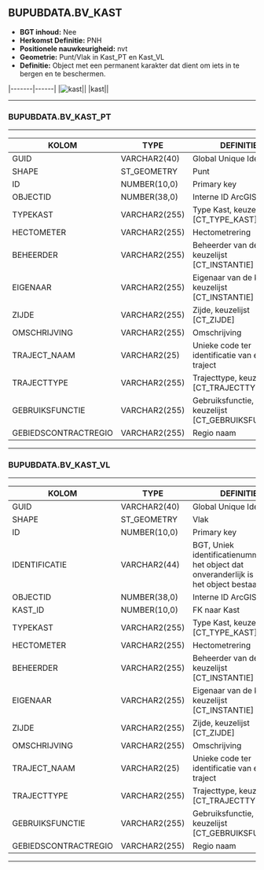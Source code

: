 ﻿## BUPUBDATA.BV_KAST


* __BGT inhoud:__ Nee
* __Herkomst Definitie:__ PNH
* __Positionele nauwkeurigheid:__ nvt
* __Geometrie:__ Punt/Vlak in Kast_PT en Kast_VL
* __Definitie:__ Object met een permanent karakter dat dient om iets in te bergen en te beschermen.

|-------|------|
|![kast](kast.png)||
|kast||

***
### BUPUBDATA.BV_KAST_PT

***

|KOLOM                               |TYPE              |DEFINITIE|
|------                              |----              |-----    |
|GUID                                |VARCHAR2(40)      |Global Unique Identifier|
|SHAPE                          |ST_GEOMETRY      |Punt|
|ID                                 |NUMBER(10,0)      |Primary key|
|OBJECTID                            |NUMBER(38,0)   |Interne ID ArcGIS|
|TYPEKAST                            |VARCHAR2(255)     |Type Kast, keuzelijst [CT_TYPE_KAST]|
|HECTOMETER                          |VARCHAR2(255)     |Hectometrering|
|BEHEERDER                           |VARCHAR2(255)     |Beheerder van de kast, keuzelijst [CT_INSTANTIE]|
|EIGENAAR                            |VARCHAR2(255)     |Eigenaar van de kast, keuzelijst [CT_INSTANTIE]|
|ZIJDE                               |VARCHAR2(255)     |Zijde, keuzelijst [CT_ZIJDE]|
|OMSCHRIJVING                        |VARCHAR2(255)     |Omschrijving|
|TRAJECT_NAAM                        |VARCHAR2(25)      |Unieke code ter identificatie van een traject|
|TRAJECTTYPE                         |VARCHAR2(255)    |Trajecttype, keuzelijst [CT_TRAJECTTYPE]|
|GEBRUIKSFUNCTIE                    |VARCHAR2(255)    |Gebruiksfunctie, keuzelijst [CT_GEBRUIKSFUNCTIE]|
|GEBIEDSCONTRACTREGIO                |VARCHAR2(255)  |Regio naam|


***

### BUPUBDATA.BV_KAST_VL

***

|KOLOM                               |TYPE              |DEFINITIE|
|------                              |----              |-----    |
|GUID                                |VARCHAR2(40)      |Global Unique Identifier|
|SHAPE                          |ST_GEOMETRY      |Vlak|
|ID                                 |NUMBER(10,0)      |Primary key|
|IDENTIFICATIE                       |VARCHAR2(44)      |BGT, Uniek identificatienummer voor het object dat onveranderlijk is zolang het object bestaat|
|OBJECTID                            |NUMBER(38,0)   |Interne ID ArcGIS|
|KAST_ID                            |NUMBER(10,0)    |FK naar Kast|
|TYPEKAST                            |VARCHAR2(255)     |Type Kast, keuzelijst [CT_TYPE_KAST]|
|HECTOMETER                          |VARCHAR2(255)     |Hectometrering|
|BEHEERDER                           |VARCHAR2(255)     |Beheerder van de kast, keuzelijst [CT_INSTANTIE]|
|EIGENAAR                            |VARCHAR2(255)     |Eigenaar van de kast, keuzelijst [CT_INSTANTIE]|
|ZIJDE                               |VARCHAR2(255)     |Zijde, keuzelijst [CT_ZIJDE]|
|OMSCHRIJVING                        |VARCHAR2(255)     |Omschrijving|
|TRAJECT_NAAM                        |VARCHAR2(25)      |Unieke code ter identificatie van een traject|
|TRAJECTTYPE                         |VARCHAR2(255)    |Trajecttype, keuzelijst [CT_TRAJECTTYPE]|
|GEBRUIKSFUNCTIE                    |VARCHAR2(255)    |Gebruiksfunctie, keuzelijst [CT_GEBRUIKSFUNCTIE]|
|GEBIEDSCONTRACTREGIO                |VARCHAR2(255)  |Regio naam|


***

